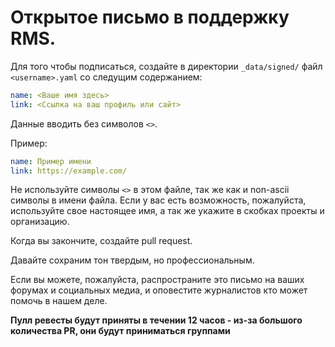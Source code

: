 # Открытое письмо в поддержку RMS.

Для того чтобы подписаться, создайте в директории `_data/signed/` файл `<username>.yaml` со следущим содержанием:

```yaml
name: <Ваше имя здесь>
link: <Ссылка на ваш профиль или сайт>
```

Данные вводить без символов `<>`.

Пример:
```yaml
name: Пример имени
link: https://example.com/
```

Не используйте символы `<>` в этом файле, так же как и non-ascii символы в имени файла.
Если у вас есть возможность, пожалуйста, используйте свое настоящее имя, а так же укажите в скобках проекты и организацию.

Когда вы закончите, создайте pull request.

Давайте сохраним тон твердым, но профессиональным.

Если вы можете, пожалуйста, распространите это письмо на ваших форумах и социальных медиа, и оповестите журналистов кто может помочь в нашем деле.

**Пулл ревесты будут приняты в течении 12 часов - из-за большого количества PR, они будут приниматься группами**
